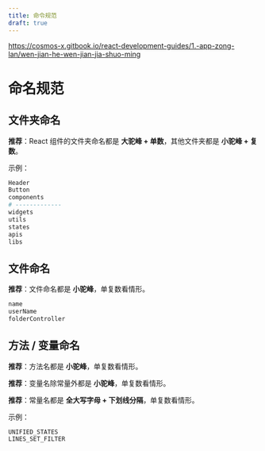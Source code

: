 ```yaml
---
title: 命令规范
draft: true
---
```


https://cosmos-x.gitbook.io/react-development-guides/1.-app-zong-lan/wen-jian-he-wen-jian-jia-shuo-ming
# 命名规范


## 文件夹命名

**推荐**：React 组件的文件夹命名都是 **大驼峰 + 单数**，其他文件夹都是 **小驼峰 + 复数**。

示例：

```bash
Header
Button
components
# -------------
widgets
utils
states
apis
libs
```

## 文件命名

**推荐**：文件命名都是 **小驼峰**，单复数看情形。

```bash
name
userName
folderController
```

## 方法 / 变量命名

**推荐**：方法名都是 **小驼峰**，单复数看情形。

**推荐**：变量名除常量外都是 **小驼峰**，单复数看情形。

**推荐**：常量名都是 **全大写字母 + 下划线分隔**，单复数看情形。

示例：

```
UNIFIED_STATES
LINES_SET_FILTER
```